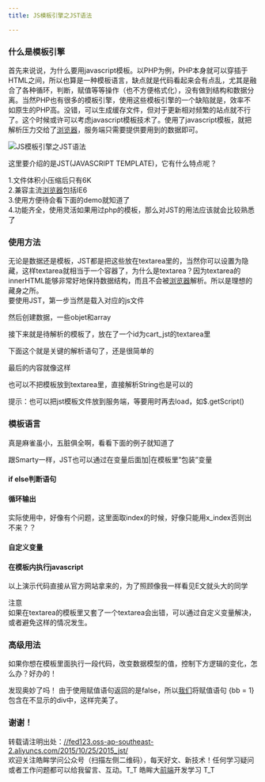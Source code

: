 ```yaml
---
title: JS模板引擎之JST语法

---
```


### [][1]什么是模板引擎

首先来说说，为什么要用javascript模板。以PHP为例，PHP本身就可以穿插于HTML之间，所以也算是一种模板语言，缺点就是代码看起来会有点乱，尤其是融合了各种循环，判断，赋值等等操作（也不方便格式化），没有做到结构和数据分离。当然PHP也有很多的模板引擎，使用这些模板引擎的一个缺陷就是，效率不如原生的PHP高。没错，可以生成缓存文件，但对于更新相对频繁的站点就不行了。这个时候或许可以考虑javascript模板技术了。使用了javascript模板，就把解析压力交给了[浏览器](https://www.w3cdoc.com)，服务端只需要提供要用到的数据即可。  
 
![JS模板引擎之JST语法][2]

这里要介绍的是JST(JAVASCRIPT TEMPLATE)，它有什么特点呢？

1.文件体积小压缩后只有6K  
2.兼容主流[浏览器](https://www.w3cdoc.com)包括IE6  
3.使用方便待会看下面的demo就知道了  
4.功能齐全，使用灵活如果用过php的模板，那么对JST的用法应该就会比较熟悉了

### [][3]使用方法

无论是数据还是模板，JST都是把这些放在textarea里的，当然你可以设置为隐藏，这样textarea就相当于一个容器了，为什么是textarea？因为textarea的innerHTML能够非常好地保持数据结构，而且不会被[浏览器](https://www.w3cdoc.com)解析。所以是理想的藏身之所。  
要使用JST，第一步当然是载入对应的js文件

然后创建数据，一些objet和array

接下来就是待解析的模板了，放在了一个id为cart_jst的textarea里

下面这个就是关键的解析语句了，还是很简单的

最后的内容就像这样

也可以不把模板放到textarea里，直接解析String也是可以的

提示：也可以把jst模板文件放到服务端，等要用时再去load，如$.getScript()

### [][4]模板语言

真是麻雀虽小，五脏俱全啊，看看下面的例子就知道了

跟Smarty一样，JST也可以通过在变量后面加|在模板里”包装”变量

#### [][5]if else判断语句

#### [][6]循环输出

实际使用中，好像有个问题，这里面取index的时候，好像只能用x_index否则出不来？？

#### [][7]自定义变量

#### [][8]在模板内执行javascript

以上演示代码直接从官方网站拿来的，为了照顾像我一样看见E文就头大的同学

注意  
如果在textarea的模板里又套了一个textarea会出错，可以通过自定义变量解决，或者避免这样的情况发生。

### [][9]高级用法

如果你想在模板里面执行一段代码，改变数据模型的值，控制下方逻辑的变化，怎么办？好办的！

发现奥妙了吗！ 由于使用赋值语句返回的是false，所以[我们](https://www.w3cdoc.com)将赋值语句 {bb = 1} 包含在不显示的div中，这样完美了。

### [][10]谢谢！

转载请注明出处：<a href="//fed123.oss-ap-southeast-2.aliyuncs.com/2015/10/25/2015_jst/" target="_blank" rel="external">//fed123.oss-ap-southeast-2.aliyuncs.com/2015/10/25/2015_jst/</a>  
欢迎关注皓眸学问公众号（扫描左侧二维码），每天好文、新技术！任何学习疑问或者工作问题都可以给我留言、互动。T\_T 皓眸大[前端](https://www.w3cdoc.com)开发学习 T\_T

 [1]: //fed123.oss-ap-southeast-2.aliyuncs.com/2015/10/25/2015_jst/#什么是模板引擎 "什么是模板引擎"
 [2]: //fed123.oss-ap-southeast-2.aliyuncs.com/wp-content/uploads/2017/08/template.jpg
 [3]: //fed123.oss-ap-southeast-2.aliyuncs.com/2015/10/25/2015_jst/#使用方法 "使用方法"
 [4]: //fed123.oss-ap-southeast-2.aliyuncs.com/2015/10/25/2015_jst/#模板语言 "模板语言"
 [5]: //fed123.oss-ap-southeast-2.aliyuncs.com/2015/10/25/2015_jst/#if-else判断语句 "if else判断语句"
 [6]: //fed123.oss-ap-southeast-2.aliyuncs.com/2015/10/25/2015_jst/#循环输出 "循环输出"
 [7]: //fed123.oss-ap-southeast-2.aliyuncs.com/2015/10/25/2015_jst/#自定义变量 "自定义变量"
 [8]: //fed123.oss-ap-southeast-2.aliyuncs.com/2015/10/25/2015_jst/#在模板内执行javascript "在模板内执行javascript"
 [9]: //fed123.oss-ap-southeast-2.aliyuncs.com/2015/10/25/2015_jst/#高级用法 "高级用法"
 [10]: //fed123.oss-ap-southeast-2.aliyuncs.com/2015/10/25/2015_jst/#谢谢！ "谢谢！"
